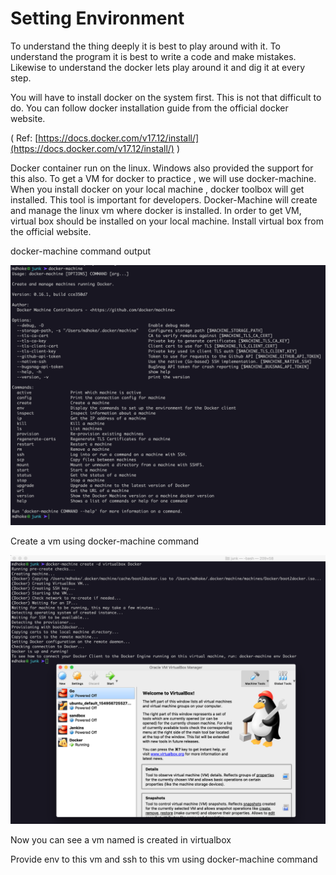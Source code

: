 # Setting Environment

To understand the thing deeply it is best to play around with it. To understand the program it is best to write a code and make mistakes. Likewise to understand the docker lets play around it and dig it at every step.

You will have to install docker on the system first. This is not that difficult to do. You can follow docker installation guide from the official docker website. 

\( Ref: [https://docs.docker.com/v17.12/install/](https://docs.docker.com/v17.12/install/) \) 

Docker container run on the linux. Windows also provided the support for this also. To get a VM for docker to practice , we will use docker-machine. When you install docker on your local machine , docker toolbox will get installed. This tool is important for developers. Docker-Machine will create and manage the linux vm where docker is installed. In order to get VM, virtual box should be installed on your local machine. Install virtual box from the official website. 

docker-machine command output

![](.gitbook/assets/docker-machine01.png)

Create a vm using docker-machine command 

![](.gitbook/assets/docker-machine02.png)

Now you can see a vm named  is created in virtualbox 

Provide env to this vm and ssh to this vm using docker-machine command 

